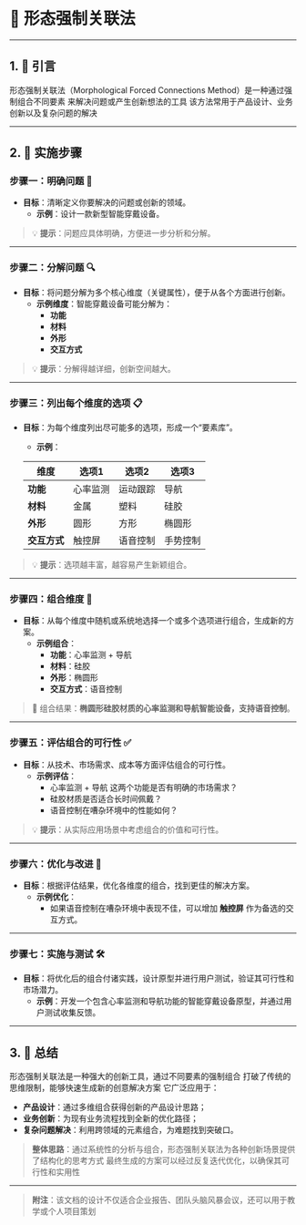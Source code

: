 # 🎨 **形态强制关联法**

---

## 1. 📝 **引言**
形态强制关联法（Morphological Forced Connections Method）是一种通过强制组合不同要素
来解决问题或产生创新想法的工具
该方法常用于产品设计、业务创新以及复杂问题的解决

---

## 2. 🚀 **实施步骤**

### **步骤一：明确问题** 📌
- **目标**：清晰定义你要解决的问题或创新的领域。
  - **示例**：设计一款新型智能穿戴设备。

> 💡 **提示**：问题应具体明确，方便进一步分析和分解。

---

### **步骤二：分解问题** 🔍
- **目标**：将问题分解为多个核心维度（关键属性），便于从各个方面进行创新。
  - **示例维度**：智能穿戴设备可能分解为：
    - **功能**
    - **材料**
    - **外形**
    - **交互方式**

> 💡 **提示**：分解得越详细，创新空间越大。

---

### **步骤三：列出每个维度的选项** 📋
- **目标**：为每个维度列出尽可能多的选项，形成一个“要素库”。
  - **示例**：
  
  | **维度**     | **选项1**        | **选项2**       | **选项3**       |
  |--------------|------------------|-----------------|-----------------|
  | **功能**     | 心率监测         | 运动跟踪        | 导航            |
  | **材料**     | 金属             | 塑料            | 硅胶            |
  | **外形**     | 圆形             | 方形            | 椭圆形          |
  | **交互方式** | 触控屏           | 语音控制        | 手势控制        |

> 💡 **提示**：选项越丰富，越容易产生新颖组合。

---

### **步骤四：组合维度** 🔀
- **目标**：从每个维度中随机或系统地选择一个或多个选项进行组合，生成新的方案。
  - **示例组合**：
    - **功能**：心率监测 + 导航
    - **材料**：硅胶
    - **外形**：椭圆形
    - **交互方式**：语音控制

> 🎯 组合结果：**椭圆形硅胶材质的心率监测和导航智能设备，支持语音控制**。

---

### **步骤五：评估组合的可行性** ✅
- **目标**：从技术、市场需求、成本等方面评估组合的可行性。
  - **示例评估**：
    - 心率监测 + 导航 这两个功能是否有明确的市场需求？
    - 硅胶材质是否适合长时间佩戴？
    - 语音控制在嘈杂环境中的性能如何？

> 💡 **提示**：从实际应用场景中考虑组合的价值和可行性。

---

### **步骤六：优化与改进** 🔧
- **目标**：根据评估结果，优化各维度的组合，找到更佳的解决方案。
  - **示例优化**：
    - 如果语音控制在嘈杂环境中表现不佳，可以增加 **触控屏** 作为备选的交互方式。

---

### **步骤七：实施与测试** 🛠️
- **目标**：将优化后的组合付诸实践，设计原型并进行用户测试，验证其可行性和市场潜力。
  - **示例**：开发一个包含心率监测和导航功能的智能穿戴设备原型，并通过用户测试收集反馈。

---

## 3. 🎯 **总结**
形态强制关联法是一种强大的创新工具，通过不同要素的强制组合
打破了传统的思维限制，能够快速生成新的创意解决方案
它广泛应用于：
- **产品设计**：通过多维组合获得创新的产品设计思路；
- **业务创新**：为现有业务流程找到全新的优化路径；
- **复杂问题解决**：利用跨领域的元素组合，为难题找到突破口。

> **整体思路**：通过系统性的分析与组合，形态强制关联法为各种创新场景提供了结构化的思考方式
> 最终生成的方案可以经过反复迭代优化，以确保其可行性和实用性

---

> **附注**：该文档的设计不仅适合企业报告、团队头脑风暴会议，还可以用于教学或个人项目策划